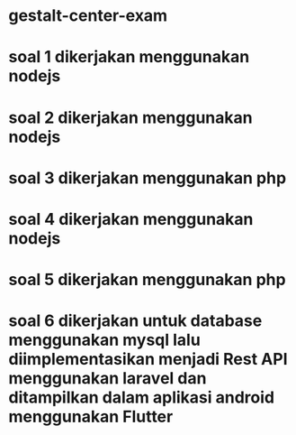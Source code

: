 # gestalt-center-exam

# soal 1 dikerjakan menggunakan nodejs
# soal 2 dikerjakan menggunakan nodejs
# soal 3 dikerjakan menggunakan php
# soal 4 dikerjakan menggunakan nodejs
# soal 5 dikerjakan menggunakan php
# soal 6 dikerjakan untuk database menggunakan mysql lalu diimplementasikan menjadi Rest API menggunakan laravel dan ditampilkan dalam aplikasi android menggunakan Flutter
